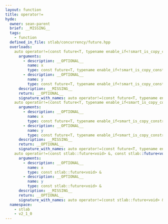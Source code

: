 ```yaml
---
layout: function
title: operator!=
hyde:
  owner: sean-parent
  brief: __MISSING__
  tags:
    - function
  defined_in_file: stlab/concurrency/future.hpp
  overloads:
    auto operator!=(const future<T, typename enable_if<!smart_is_copy_constructible_v<typename void_to_monostate<T>::type>, void>::type> &, const future<T, typename enable_if<!smart_is_copy_constructible_v<typename void_to_monostate<T>::type>, void>::type> &) -> bool:
      arguments:
        - description: __OPTIONAL__
          name: x
          type: const future<T, typename enable_if<!smart_is_copy_constructible_v<typename void_to_monostate<T>::type>, void>::type> &
        - description: __OPTIONAL__
          name: y
          type: const future<T, typename enable_if<!smart_is_copy_constructible_v<typename void_to_monostate<T>::type>, void>::type> &
      description: __MISSING__
      return: __OPTIONAL__
      signature_with_names: auto operator!=(const future<T, typename enable_if<!smart_is_copy_constructible_v<typename void_to_monostate<T>::type>, void>::type> & x, const future<T, typename enable_if<!smart_is_copy_constructible_v<typename void_to_monostate<T>::type>, void>::type> & y) -> bool
    auto operator!=(const future<T, typename enable_if<smart_is_copy_constructible_v<typename void_to_monostate<T>::type>, void>::type> &, const future<T, typename enable_if<smart_is_copy_constructible_v<typename void_to_monostate<T>::type>, void>::type> &) -> bool:
      arguments:
        - description: __OPTIONAL__
          name: x
          type: const future<T, typename enable_if<smart_is_copy_constructible_v<typename void_to_monostate<T>::type>, void>::type> &
        - description: __OPTIONAL__
          name: y
          type: const future<T, typename enable_if<smart_is_copy_constructible_v<typename void_to_monostate<T>::type>, void>::type> &
      description: __MISSING__
      return: __OPTIONAL__
      signature_with_names: auto operator!=(const future<T, typename enable_if<smart_is_copy_constructible_v<typename void_to_monostate<T>::type>, void>::type> & x, const future<T, typename enable_if<smart_is_copy_constructible_v<typename void_to_monostate<T>::type>, void>::type> & y) -> bool
    auto operator!=(const stlab::future<void> &, const stlab::future<void> &) -> bool:
      arguments:
        - description: __OPTIONAL__
          name: x
          type: const stlab::future<void> &
        - description: __OPTIONAL__
          name: y
          type: const stlab::future<void> &
      description: __MISSING__
      return: __OPTIONAL__
      signature_with_names: auto operator!=(const stlab::future<void> & x, const stlab::future<void> & y) -> bool
  namespace:
    - stlab
    - v2_1_0
---
```

